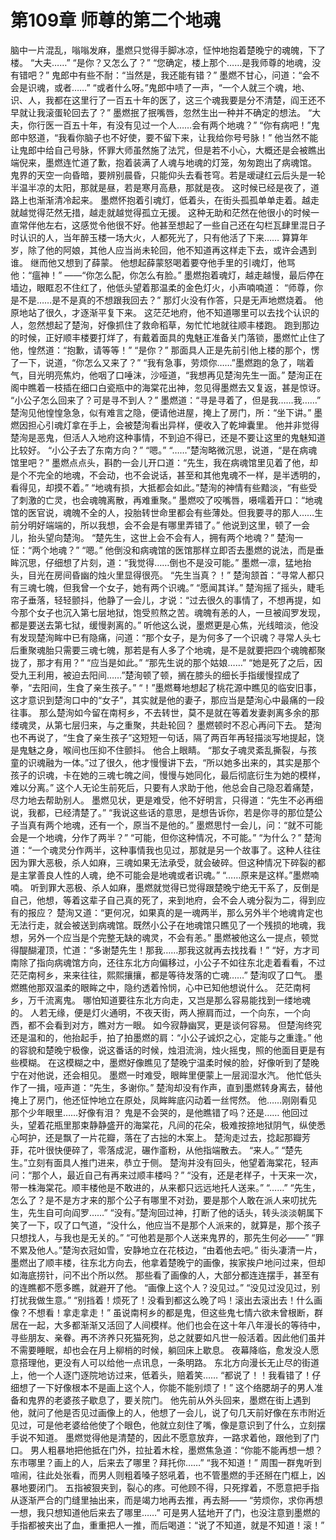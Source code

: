 # 第109章 师尊的第二个地魂
脑中一片混乱，嗡嗡发麻，墨燃只觉得手脚冰凉，怔忡地抱着楚晚宁的魂魄，下了楼。
“大夫……”
“是你？又怎么了？”
“您确定，楼上那个……是我师尊的地魂，没有错吧？”
鬼郎中有些不耐：“当然是，我还能有错？”
墨燃不甘心，问道：“会不会是识魂，或者……”
“或者什么呀。”鬼郎中啧了一声，“一个人就三个魂，地、识、人，我都在这里行了一百五十年的医了，这三个魂我要是分不清楚，阎王还不早就让我滚蛋轮回去了？”
墨燃抿了抿嘴唇，忽然生出一种并不确定的想法。
“大夫，你行医一百五十年，有没有见过一个人……会有两个地魂？”
“你有病吧！”鬼郎中怒道，“我看你脑子也不好使，要不留下来，让我给你号号脉！”
他当然不能让鬼郎中给自己号脉，怀罪大师虽然施了法咒，但是若不小心，大概还是会被瞧出端倪来，墨燃连忙道了歉，抱着装满了人魂与地魂的灯笼，匆匆跑出了病魂馆。
鬼界的天空一向昏暗，要辨别晨昏，只能仰头去看苍穹。若是叆叇红云后头是一轮半温半凉的太阳，那就是昼，若是寒月高悬，那就是夜。
这时候已经是夜了，道路上也渐渐清冷起来。
墨燃怀抱着引魂灯，低着头，在街头孤孤单单走着。越走就越觉得茫然无措，越走就越觉得孤立无援。
这种无助和茫然在他很小的时候一直常伴他左右，这感觉令他很不好。他甚至想起了一些自己还在勾栏瓦肆里混日子时认识的人，当年醉玉楼一场大火，人都死光了，只有他活了下来……
算算年岁，除了他的阿娘，其他人应当尚未轮回，他不知道再这样走下去，或许会遇到谁。
继而他又想到了薛蒙。
他想起薛蒙怒喝着要夺他手里的引魂灯，他骂他：“瘟神！”
——“你怎么配，你怎么有脸。”
墨燃抱着魂灯，越走越慢，最后停在墙边，眼眶忍不住红了，他低头望着那温柔的金色灯火，小声喃喃道：
“师尊，你是不是……是不是真的不想跟我回去？”
那灯火没有作答，只是无声地燃烧着。
他原地站了很久，才逐渐平复下来。
这茫茫地府，他不知道哪里可以去找个认识的人，忽然想起了楚洵，好像抓住了救命稻草，匆忙忙地就往顺丰楼跑。
跑到那边的时候，正好顺丰楼要打烊了，有戴着面具的鬼魅正准备关门落锁，墨燃忙止住了他，惶然道：“抱歉，请等等！”
“是你？”
那面具人正是先前引他上楼的那个，愣了一下，说道，“你怎么又来了？”
“我有急事，劳烦你……”墨燃跑的急了，喘着气，目光明亮焦灼，他咽了口唾沫，沙哑道，“我想再见楚洵先生一面。”
楚洵正在阁中瞧着一枝插在细口白瓷瓶中的海棠花出神，忽见得墨燃去又复返，甚是惊讶。
“小公子怎么回来了？可是寻不到人？”
墨燃道：“寻是寻着了，但是我……我……”
楚洵见他惶惶急急，似有难言之隐，便请他进屋，掩上了房门，所：“坐下讲。”
墨燃因担心引魂灯拿在手上，会被楚洵看出异样，便收入了乾坤囊里。
他并非觉得楚洵是恶鬼，但活人入地府这种事情，不到迫不得已，还是不要让这里的鬼魅知道比较好。
“小公子去了东南方向？”
“嗯。”
“……”楚洵略微沉思，说道，“是在病魂馆里吧？”
墨燃点点头，斟酌一会儿开口道：“先生，我在病魂馆里见着了他，却是个不完全的地魂，不会动，也不会说话，甚至和其他鬼魂不一样，是半透明的，看得见，却摸不着。”
“地魂有损，大抵都会如此。”楚洵的神情有些黯淡，“有些受了刺激的亡灵，也会魂魄离散，再难重聚。”
墨燃咬了咬嘴唇，嗫嚅着开口：“地魂馆的医官说，魂魄不全的人，投胎转世命里都会有些薄处。但我要寻的那人……生前分明好端端的，所以我想，会不会是有哪里弄错了。”
他说到这里，顿了一会儿，抬头望向楚洵。
“楚先生，这世上会不会有人，拥有两个地魂？”
楚洵一怔：“两个地魂？”
“嗯。”
他倒没和病魂馆的医馆那样立即否去墨燃的说法，而是垂眸沉思，仔细想了片刻，道：“我觉得……倒也不是没可能。”
墨燃一凛，猛地抬头，目光在房间昏幽的烛火里显得很亮。
“先生当真？！”
楚洵颔首：“寻常人都只有三魂七魄，但我曾一个女子，她有两个识魂。”
“愿闻其详。”
楚洵摇了摇头，睫毛帘子垂落，轻轻颤抖，他静了一会儿，才说：“过去很久的事情了，不想再提，如今那个女子也沉入第七层地狱，饱受煎熬之苦。魂魄有恙的人，一旦被阎罗发现，都是要送去第七狱，缓慢剥离的。”
听他这么说，墨燃更是心焦，光线暗淡，他没有发现楚洵眸中已有隐痛，问道：“那个女子，是为何多了一个识魂？寻常人头七后重聚魂胎只需要三魂七魄，那若是有人多了个地魂，是不是就要把四个魂魄都聚拢了，那才有用？”
“应当是如此。”
“那先生说的那个姑娘……”
“她是死了之后，因受九王利用，被迫去阳间……”楚洵顿了顿，搁在膝头的细长手指缓慢捏成了拳，“去阳间，生食了亲生孩子。”
“！”墨燃蓦地想起了桃花源中瞧见的临安旧事，这才意识到楚洵口中的“女子”，其实就是他的妻子，那应当是楚洵心中最痛的一段往事。
那么楚洵如今留在南柯乡，不去转世，莫不是就在等着发妻剥离多余的那缕魂灵，从第七层归来，与之重聚，共赴轮回？
墨燃顿时不忍心再问下去。
楚洵也不再说了，“生食了亲生孩子”这短短一句话，隔了两百年再轻描淡写地提起，饶是鬼魅之身，喉间也压抑不住颤抖。
他合上眼睛。
“那女子魂灵紊乱撕裂，与孩童的识魂融为一体。”过了很久，他才慢慢讲下去，“所以她多出来的，其实是那个孩子的识魂，卡在她的三魂七魄之间，慢慢与她同化，最后彻底衍生为她的模样，难以分离。”
这个人无论生前死后，只要有人求助于他，他总会自己隐忍着痛楚，尽力地去帮助别人。
墨燃见状，更是难受，他不好明言，只得道：“先生不必再细说，我都，已经清楚了。”
“我说这些话的意思，是想告诉你，若是你寻的那位楚公子当真有两个地魂，还有一个，原当不是他的。”
墨燃思忖一会儿，问：“就不可能会是一个地魂，分作了两半？”
“可能，但你这种情况，不可能。”
“为什么？”
楚洵道：“一个魂灵分作两半，这种事情我也见过，那就是另一个故事了。这种人往往因为罪大恶极，杀人如麻，三魂如果无法承受，就会破碎。但这种情况下碎裂的都是主掌善良人性的人魂，绝不可能会是地魂或者识魂。”
“……原来是这样。”墨燃喃喃。
听到罪大恶极、杀人如麻，墨燃就觉得已觉得跟楚晚宁绝无干系了，反倒是自己，他想，等着这辈子自己真的死了，来到地府，会不会人魂分裂为二，得到应有的报应？
楚洵又道：“更何况，如果真的是一魂两半，那么另外半个地魂肯定也无法行走，就会被送到病魂馆。既然小公子在地魂馆只瞧见了一个残损的地魂，我想，另外一个应当是个完整无缺的魂灵，不会有恙。”
墨燃被他这么一提点，顿觉得醍醐灌顶，忙道：“多谢楚先生！那我……那我这就再去找找看！”
“好，方才司南除了指向病魂馆方向，还往东北方向偏移过，小公子不如往东北走着看看，不过茫茫南柯乡，来来往往，熙熙攘攘，都是等待发落的亡魂……”
楚洵叹了口气。
墨燃瞧他那双温柔的眼眸之中，隐约透着怜悯，心中已知他想说什么。
茫茫南柯乡，万千流离鬼。
哪怕知道要往东北方向走，又岂是那么容易能找到一缕地魂的。
人若无缘，便是灯火通明，不夜天街，两人擦肩而过，一个向东，一个向西，都不会看到对方，瞧对方一眼。
如今寂静幽冥，更是谈何容易。
但楚洵终究还是温和的，他抬起手，拍了拍墨燃的肩：“小公子诚炽之心，定能与之重逢。”
他的容貌和楚晚宁极像，说这番话的时候，烛泪流淌，烛火摇曳，照的他面目更是有些模糊。
在这模糊之中，墨燃好像瞧见了楚晚宁温柔时候的脸，好像听到了楚晚宁在对他说，还会相见。
墨燃一时难受，眼眸里便蒙上一层润湿水汽。
他忙低头作了一揖，哑声道：“先生，多谢你。”
楚洵却没有作声，直到墨燃转身离去，替他掩上了房门，他还怔忡地立在原处，凤眸眸底闪动着一丝愕然。
他……刚刚看见那个少年眼里……好像有泪？
鬼是不会哭的，是他瞧错了吗？还是……
他回过头，望着花瓶里那束静静盛开的海棠花，凡间的花朵，极难按捺地狱阴气，纵使悉心呵护，还是飘了一片花瓣，落在了古拙的木案上。
楚洵走过去，捻起那瓣芳菲，花叶很快便碎了，零落成泥，碾作齑粉，从他指端散去。
“来人。”
“楚先生。”立刻有面具人推门进来，恭立于侧。
楚洵并没有回头，他望着海棠花，轻声问：“那个人，最近自己有再来过顺丰楼吗？”
“没有，还是老样子，十天来一次，带一株海棠花。顺丰楼他是不敢进的，从来都只远远地托人送来。”
“……”
“先生，怎么了？是不是方才来的那个公子有哪里不对劲，要是那个人敢在派人来叨扰先生，先生自可向阎罗……”
“没有。”楚洵回过神，打断了他的话头，转头淡淡朝属下笑了一下，叹了口气道，“没什么，他应当不是那个人派来的，就算是，那个孩子只想找人，与我也是无关的。”
“可他若是那个人送来鬼界的，那先生何必——”
“罪不累及他人。”楚洵衣冠如雪，安静地立在花枝边，“由着他去吧。”
街头凄清一片，墨燃出了顺丰楼，往东北方向去，他拿着楚晚宁的画像，挨家挨户地问过来，但却如海底捞针，问不出个所以然。
那些看了画像的人，大部分都连连摆手，甚至有的连瞧都不愿多瞧，就避开了他。
“画像上这个人？没见过。”
“没见过没见过，别打扰我做生意。”
“别挡着！烦死了！没看到都这么晚了吗！滚出去滚出去！什么画像？不想看！拿走拿走！”
虽说南柯乡的都是鬼，但这些鬼七情六欲未曾根断，群居在一起，大多都渐渐又活回了人间模样。他们也会在这十年八年漫长的等待中，寻些朋友、亲眷。再不济养只死猫死狗，总之就要如凡世一般活着。因此他们虽并不需要睡眠，却也会在月上柳梢的时候，躺回床上歇息。
夜幕降临，愈发没人愿意搭理他，更没有人可以给他一点讯息，一条明路。
东北方向漫长无止尽的街道上，他一个人逐门逐院地访过来，低着头，赔着笑……
“都说了！！我看错了！仔细想了一下好像根本不是画上这个人，你能不能别烦了！”
这个络腮胡子的男人准备和鬼界的老婆孩子歇息了，要关院门。
他先前从外头回来，墨燃在街上遇到他，就问了他是否见过画像上的人，他想了一会儿，说了句几天前好像在东市附近见过，可是他老婆给他使了个眼色，他就立刻住了嘴，像是意识到了什么，立刻摆手说不知道。
墨燃觉得他是清楚的，因此不愿意放弃，一路求着他，跟他到了门口。
男人粗暴地把他抵在门外，拉扯着木栓，墨燃焦急道：“你能不能再想一想？东市哪里？画上的人，后来去了哪里？拜托你……”
“我不知道！”
周围一群鬼听到喧闹，往此处张看，而男人则粗着嗓子怒吼着，也不管墨燃的手还掰在门框上，凶暴地要闭门。
五指被狠夹到，裂心的疼。可他顾不得，只死撑着，不愿意把手指从逐渐严合的门缝里抽出来，而是竭力地再去推，再去掰——
“劳烦你，求你再想一想，我只想知道他后来去了哪里……”
可是男人猛地开了门，也没注意到墨燃的手指都被夹出了血，重重把人一推，而后喝道：“说了不知道，就是不知道！滚！”
